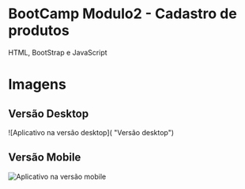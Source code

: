 # BootCamp Modulo2 - Cadastro de produtos
HTML, BootStrap e JavaScript

# Imagens
## Versão Desktop
![Aplicativo na versão desktop](  "Versão desktop")

## Versão Mobile
![Aplicativo na versão mobile](  "mobile")

